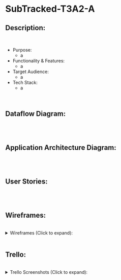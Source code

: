 # SubTracked-T3A2-A

## Description:

<br/>

- Purpose:
    - a
- Functionality & Features:
    - a
- Target Audience:
    - a
- Tech Stack:
    - a

<br/>

## Dataflow Diagram:

<br/>



<br/>

## Application Architecture Diagram:

<br/>



<br/>

## User Stories:

<br/>



<br/>

## Wireframes:

<br/>

<details>
    <summary>
    Wireframes (Click to expand):
    </summary>
    - Example:
    <img src="./example.png" alt="Example Text" />
</details>

<br/>

## Trello:

<br/>

<details>
    <summary>
    Trello Screenshots (Click to expand):
    </summary>
    - Example:
    <img src="./example.png" alt="Example Text" />
</details>

<br/>